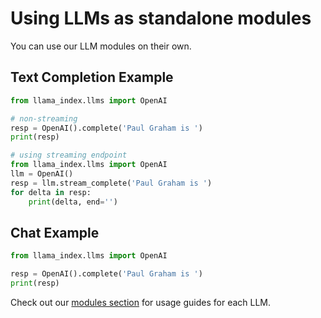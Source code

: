 # Using LLMs as standalone modules

You can use our LLM modules on their own.

## Text Completion Example

```python
from llama_index.llms import OpenAI

# non-streaming
resp = OpenAI().complete('Paul Graham is ')
print(resp)

# using streaming endpoint
from llama_index.llms import OpenAI
llm = OpenAI()
resp = llm.stream_complete('Paul Graham is ')
for delta in resp:
    print(delta, end='')
```

## Chat Example

```python
from llama_index.llms import OpenAI

resp = OpenAI().complete('Paul Graham is ')
print(resp)
```

Check out our [modules section](modules.md) for usage guides for each LLM.
